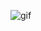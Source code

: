 ![gif](https://github.com/Xilleee/Public-test/assets/167020497/586971e5-7cbf-49f0-9e3e-e76cc7b2aa2e)
